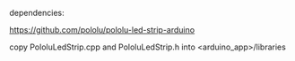 

dependencies:

https://github.com/pololu/pololu-led-strip-arduino

copy PololuLedStrip.cpp and PololuLedStrip.h into <arduino_app>/libraries
